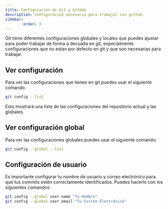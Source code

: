 ```yaml
---
title: Configuración de Git y GitHub
description: Configuracion necesaria para trabajar con github.
sidebar:
        order: 3    
---
```


Git tiene diferentes configuraciones globales y locales que puedes ajustar para 
poder trabajar de forma a decuada en git, especialmente configuraciones que
no estan por defecto en git y que son necesarias para trabajar.

## Ver configuración
Para ver las configuraciones que tienes en git puedes usar el siguiente comando:

```bash
git config --list
```

Esto mostrará una lista de las configuraciones del repositorio actual y las globales.

## Ver configuración global
Para ver las configuraciones globales puedes usar el siguiente comando:

```bash
git config --global --list
```

## Configuración de usuario
Es importante configurar tu nombre de usuario y correo electrónico para que tus
commits estén correctamente identificados. Puedes hacerlo con los siguientes comandos:

```bash
git config --global user.name "Tu Nombre"
git config --global user.email "Tu Correo Electrónico"
```

